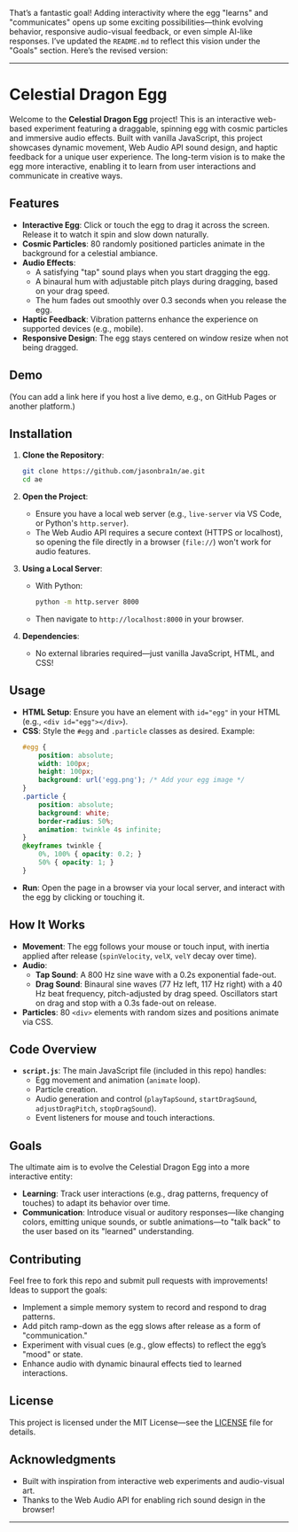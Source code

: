 That’s a fantastic goal! Adding interactivity where the egg "learns" and "communicates" opens up some exciting possibilities—think evolving behavior, responsive audio-visual feedback, or even simple AI-like responses. I’ve updated the `README.md` to reflect this vision under the "Goals" section. Here’s the revised version:

---

# Celestial Dragon Egg

Welcome to the **Celestial Dragon Egg** project! This is an interactive web-based experiment featuring a draggable, spinning egg with cosmic particles and immersive audio effects. Built with vanilla JavaScript, this project showcases dynamic movement, Web Audio API sound design, and haptic feedback for a unique user experience. The long-term vision is to make the egg more interactive, enabling it to learn from user interactions and communicate in creative ways.

## Features

- **Interactive Egg**: Click or touch the egg to drag it across the screen. Release it to watch it spin and slow down naturally.
- **Cosmic Particles**: 80 randomly positioned particles animate in the background for a celestial ambiance.
- **Audio Effects**:
  - A satisfying "tap" sound plays when you start dragging the egg.
  - A binaural hum with adjustable pitch plays during dragging, based on your drag speed.
  - The hum fades out smoothly over 0.3 seconds when you release the egg.
- **Haptic Feedback**: Vibration patterns enhance the experience on supported devices (e.g., mobile).
- **Responsive Design**: The egg stays centered on window resize when not being dragged.

## Demo

(You can add a link here if you host a live demo, e.g., on GitHub Pages or another platform.)

## Installation

1. **Clone the Repository**:
   ```bash
   git clone https://github.com/jasonbra1n/ae.git
   cd ae
   ```

2. **Open the Project**:
   - Ensure you have a local web server (e.g., `live-server` via VS Code, or Python's `http.server`).
   - The Web Audio API requires a secure context (HTTPS or localhost), so opening the file directly in a browser (`file://`) won't work for audio features.

3. **Using a Local Server**:
   - With Python:
     ```bash
     python -m http.server 8000
     ```
   - Then navigate to `http://localhost:8000` in your browser.

4. **Dependencies**:
   - No external libraries required—just vanilla JavaScript, HTML, and CSS!

## Usage

- **HTML Setup**: Ensure you have an element with `id="egg"` in your HTML (e.g., `<div id="egg"></div>`).
- **CSS**: Style the `#egg` and `.particle` classes as desired. Example:
  ```css
  #egg {
      position: absolute;
      width: 100px;
      height: 100px;
      background: url('egg.png'); /* Add your egg image */
  }
  .particle {
      position: absolute;
      background: white;
      border-radius: 50%;
      animation: twinkle 4s infinite;
  }
  @keyframes twinkle {
      0%, 100% { opacity: 0.2; }
      50% { opacity: 1; }
  }
  ```
- **Run**: Open the page in a browser via your local server, and interact with the egg by clicking or touching it.

## How It Works

- **Movement**: The egg follows your mouse or touch input, with inertia applied after release (`spinVelocity`, `velX`, `velY` decay over time).
- **Audio**:
  - **Tap Sound**: A 800 Hz sine wave with a 0.2s exponential fade-out.
  - **Drag Sound**: Binaural sine waves (77 Hz left, 117 Hz right) with a 40 Hz beat frequency, pitch-adjusted by drag speed. Oscillators start on drag and stop with a 0.3s fade-out on release.
- **Particles**: 80 `<div>` elements with random sizes and positions animate via CSS.

## Code Overview

- **`script.js`**: The main JavaScript file (included in this repo) handles:
  - Egg movement and animation (`animate` loop).
  - Particle creation.
  - Audio generation and control (`playTapSound`, `startDragSound`, `adjustDragPitch`, `stopDragSound`).
  - Event listeners for mouse and touch interactions.

## Goals

The ultimate aim is to evolve the Celestial Dragon Egg into a more interactive entity:
- **Learning**: Track user interactions (e.g., drag patterns, frequency of touches) to adapt its behavior over time.
- **Communication**: Introduce visual or auditory responses—like changing colors, emitting unique sounds, or subtle animations—to "talk back" to the user based on its "learned" understanding.

## Contributing

Feel free to fork this repo and submit pull requests with improvements! Ideas to support the goals:
- Implement a simple memory system to record and respond to drag patterns.
- Add pitch ramp-down as the egg slows after release as a form of "communication."
- Experiment with visual cues (e.g., glow effects) to reflect the egg’s "mood" or state.
- Enhance audio with dynamic binaural effects tied to learned interactions.

## License

This project is licensed under the MIT License—see the [LICENSE](LICENSE) file for details.

## Acknowledgments

- Built with inspiration from interactive web experiments and audio-visual art.
- Thanks to the Web Audio API for enabling rich sound design in the browser!

---

